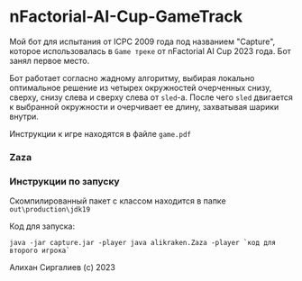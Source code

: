 # nFactorial-AI-Cup-GameTrack

Мой бот для испытания от ICPC 2009 года под названием "Capture", которое использовалась в `Game треке` от nFactorial AI Cup 2023 года. Бот занял первое место.

Бот работает согласно жадному алгоритму, выбирая локально оптимальное решение из четырех окружностей очерченных снизу, сверху, снизу слева и сверху слева от `sled`-а. После чего `sled` двигается к выбранной окружности и очерчивает ее длину, захватывая шарики внутри.

Инструкции к игре находятся в файле `game.pdf`

### Zaza

### Инструкции по запуску

Скомпилированный пакет с классом находится в папке `out\production\jdk19`

Код для запуска:

```
java -jar capture.jar -player java alikraken.Zaza -player `код для второго игрока`
```

Алихан Сиргалиев (c) 2023
